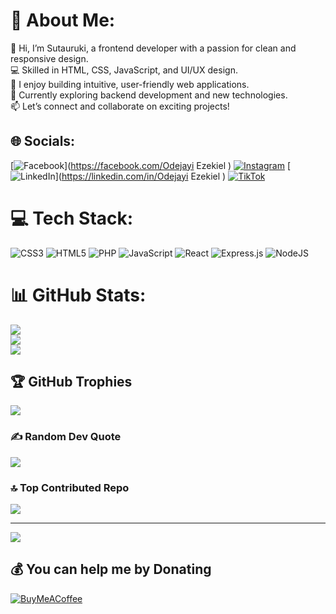 # 💫 About Me:
👋 Hi, I’m Sutauruki, a frontend developer with a passion for clean and responsive design.<br>💻 Skilled in HTML, CSS, JavaScript, and UI/UX design.<br>🚀 I enjoy building intuitive, user-friendly web applications.<br>🌱 Currently exploring backend development and new technologies.<br>📫 Let’s connect and collaborate on exciting projects!<br>


## 🌐 Socials:
[![Facebook](https://img.shields.io/badge/Facebook-%231877F2.svg?logo=Facebook&logoColor=white)](https://facebook.com/Odejayi Ezekiel ) [![Instagram](https://img.shields.io/badge/Instagram-%23E4405F.svg?logo=Instagram&logoColor=white)](https://instagram.com/sutauruki) [![LinkedIn](https://img.shields.io/badge/LinkedIn-%230077B5.svg?logo=linkedin&logoColor=white)](https://linkedin.com/in/Odejayi Ezekiel ) [![TikTok](https://img.shields.io/badge/TikTok-%23000000.svg?logo=TikTok&logoColor=white)](https://tiktok.com/@sutauruki) 

# 💻 Tech Stack:
![CSS3](https://img.shields.io/badge/css3-%231572B6.svg?style=plastic&logo=css3&logoColor=white) ![HTML5](https://img.shields.io/badge/html5-%23E34F26.svg?style=plastic&logo=html5&logoColor=white) ![PHP](https://img.shields.io/badge/php-%23777BB4.svg?style=plastic&logo=php&logoColor=white) ![JavaScript](https://img.shields.io/badge/javascript-%23323330.svg?style=plastic&logo=javascript&logoColor=%23F7DF1E) ![React](https://img.shields.io/badge/react-%2320232a.svg?style=plastic&logo=react&logoColor=%2361DAFB) ![Express.js](https://img.shields.io/badge/express.js-%23404d59.svg?style=plastic&logo=express&logoColor=%2361DAFB) ![NodeJS](https://img.shields.io/badge/node.js-6DA55F?style=plastic&logo=node.js&logoColor=white)
# 📊 GitHub Stats:
![](https://github-readme-stats.vercel.app/api?username=Sutauruki&theme=dark&hide_border=false&include_all_commits=true&count_private=false)<br/>
![](https://github-readme-streak-stats.herokuapp.com/?user=Sutauruki&theme=dark&hide_border=false)<br/>
![](https://github-readme-stats.vercel.app/api/top-langs/?username=Sutauruki&theme=dark&hide_border=false&include_all_commits=true&count_private=false&layout=compact)

## 🏆 GitHub Trophies
![](https://github-profile-trophy.vercel.app/?username=Sutauruki&theme=radical&no-frame=false&no-bg=false&margin-w=4)

### ✍️ Random Dev Quote
![](https://quotes-github-readme.vercel.app/api?type=vetical&theme=dark)

### 🔝 Top Contributed Repo
![](https://github-contributor-stats.vercel.app/api?username=Sutauruki&limit=5&theme=dark&combine_all_yearly_contributions=true)

---
[![](https://visitcount.itsvg.in/api?id=Sutauruki&icon=0&color=8)](https://visitcount.itsvg.in)

  ## 💰 You can help me by Donating
  [![BuyMeACoffee](https://img.shields.io/badge/Buy%20Me%20a%20Coffee-ffdd00?style=for-the-badge&logo=buy-me-a-coffee&logoColor=black)](https://buymeacoffee.com/Sutauruki) 

  
<!-- Proudly created with GPRM ( https://gprm.itsvg.in ) -->

<!---
Sutauruki/Sutauruki is a ✨ special ✨ repository because its `README.md` (this file) appears on your GitHub profile.
You can click the Preview link to take a look at your changes.
--->
